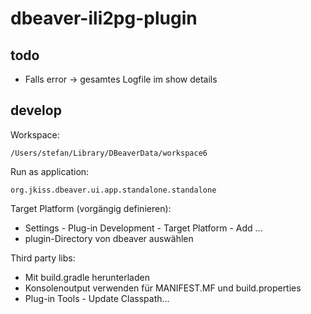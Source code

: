 # dbeaver-ili2pg-plugin

## todo
- Falls error -> gesamtes Logfile im show details


## develop

Workspace:
```
/Users/stefan/Library/DBeaverData/workspace6
```

Run as application:
```
org.jkiss.dbeaver.ui.app.standalone.standalone
```

Target Platform (vorgängig definieren):

- Settings - Plug-in Development - Target Platform - Add ...
- plugin-Directory von dbeaver auswählen

Third party libs:

- Mit build.gradle herunterladen
- Konsolenoutput verwenden für MANIFEST.MF und build.properties
- Plug-in Tools - Update Classpath...


